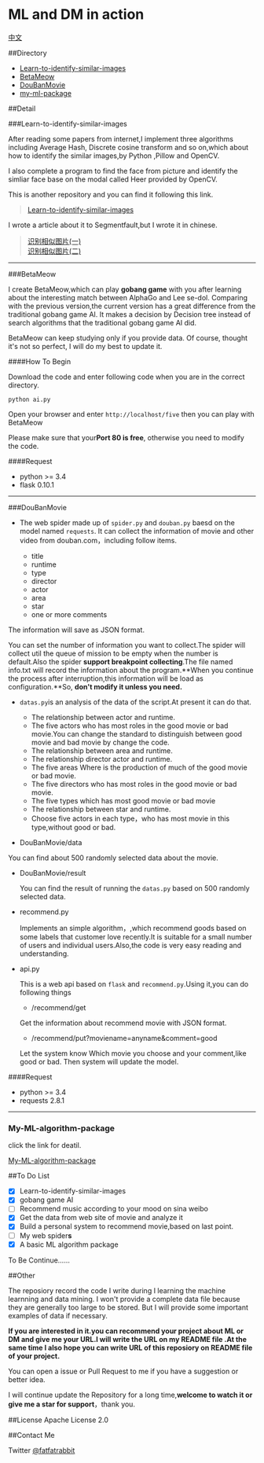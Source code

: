 ML and DM in action
====================

[中文](README-chinese.md)

##Directory

 - [Learn-to-identify-similar-images](#user-content-Learn-to-identify-similar-images)
 - [BetaMeow](#user-content-betameow)
 - [DouBanMovie](#user-content-doubanmovie)
 - [my-ml-package](#user-content-ml)

##Detail


###<span id="Learn-to-identify-similar-images">Learn-to-identify-similar-images</span>

After reading some papers from internet,I implement three algorithms including Average Hash,
Discrete cosine transform and so on,which about how to identify the similar images,by Python
,Pillow and OpenCV.

I also complete a program to find the face from picture and identify the simliar face base on
the modal called Heer provided by OpenCV. 

This is another repository and you can find it  following this link. 

> [Learn-to-identify-similar-images](https://github.com/MashiMaroLjc/Learn-to-identify-similar-images)

I wrote a article about it to Segmentfault,but I wrote it in chinese.


> [识别相似图片(一)](https://segmentfault.com/a/1190000004467183)</br>
> [识别相似图片(二)](https://segmentfault.com/a/1190000004500523?_ea=630748)


-----


###<span id="BetaMeow">BetaMeow</span>

I create BetaMeow,which can play **gobang game** with you 
after learning about the interesting match between AlphaGo and Lee se-dol. Comparing with the previous version,the current version has a great difference from the traditional gobang game AI. It makes a decision by Decision tree instead of search algorithms that the traditional
gobang game AI did.

BetaMeow can keep studying only if you provide data. Of course, thought it's not so perfect, I will do my best to update it.

####How To Begin

Download the code and enter following code when you are in the correct directory.

```
python ai.py
```
Open your browser and enter ```http://localhost/five``` then you can play with BetaMeow 

Please make sure that your**Port 80 is free**, otherwise you need to modify the code.


####Request

- python >= 3.4 
- flask 0.10.1


----

###<span id="DouBanMovie">DouBanMovie</span>

 - The web spider made up of ```spider.py``` and ```douban.py``` baesd on the model named ```requests```.
    It can collect the information of movie and other video from douban.com，including follow items.
    
    - title
    - runtime
    - type
    - director
    - actor
    - area
    - star
    - one or more comments

 The information will save as JSON format.
 
  You can set the number of information you want to collect.The spider will collect util the queue of mission to be empty
 when the number is default.Also the spider **support breakpoint collecting**.The file named info.txt will record the information 
 about the program.**When you continue the process after interruption,this information will be load as configuration.**So,
 **don't modify it unless you need.**


- ```datas.py```is an analysis of the data of the script.At present it can do that.
  
  - The relationship between actor and runtime.  
  - The five actors who has most roles in the good movie or bad movie.You can change the standard to 
    distinguish between good movie and bad movie by change the code. 
  - The relationship between area and runtime.
  - The relationship director actor and runtime.  
  - The five areas Where is the production of much of the good movie or bad movie.
  - The five directors who has most roles in the good movie or bad movie.
  - The five types which has most good movie or bad movie
  - The relationship between star and runtime. 
  - Choose five actors in each type，who has most movie in this type,without good or bad.



- DouBanMovie/data
  
 You can find about 500 randomly selected data about the movie.

- DouBanMovie/result

  You can find the result of running the ```datas.py``` based on 500 randomly selected data.


- recommend.py

  Implements an simple algorithm，,which recommend goods based on some labels
that customer love recently.It is suitable for a small number of users and 
individual users.Also,the code is very easy reading and understanding.

- api.py

  This is a web api based on ```flask``` and ```recommend.py```.Using it,you can do following things
   
   - /recommend/get  
      
   Get the information about recommend movie with JSON format.

   - /recommend/put?moviename=anyname&comment=good
   
   Let the system know Which movie you choose and your comment,like good or bad.
   Then system will update the model.


####Request
 - python >= 3.4
 - requests  2.8.1

------

<h3 id="ml">My-ML-algorithm-package</h3>

click the link for deatil.
 
[My-ML-algorithm-package](ml) 
 

##To Do List

- [x] Learn-to-identify-similar-images
- [x] gobang game AI
- [ ] Recommend music according to your mood on sina weibo 
- [x] Get the data from web site of movie and analyze it
- [x] Build a personal  system to recommend movie,based on last point.
- [ ] My web spider**s**
- [x] A basic ML algorithm package

To Be Continue……


##Other

The reposiory record the code I write during I learning the machine learnning and data mining.
I won't provide a complete data file because they are generally too large to be stored.
But I will provide some important examples of data if necessary. 

**If you are interested in it.you can recommend your project about ML or DM and give me your URL.I will 
write the URL on my README file .At the same time I also hope you can write  URL of this reposiory
on  README file of your project.**

You can open a issue or Pull Request to me if you have a suggestion or better idea.

I will continue update the Repository for a long time,**welcome to watch it or 
give me a star for support**，thank you.



##License
Apache License 2.0

##Contact Me

Twitter [@fatfatrabbit](https://twitter.com/fat_fat_Rabbit)